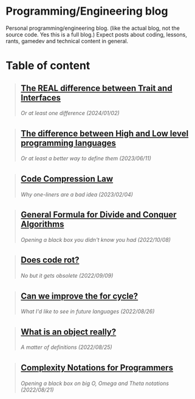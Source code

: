 # Programming/Engineering blog
Personal programming/engineering blog. (like the actual blog, not the source code. Yes this is a full blog.)
Expect posts about coding, lessons, rants, gamedev and technical content in general.

# Table of content

> ## [The REAL difference between Trait and Interfaces](/posts/trait_vs_interface.md)
> ###### Or at least one difference (2024/01/02)

> ## [The difference between High and Low level programming languages](/posts/high_vs_low_level.md)
> ###### Or at least a better way to define them (2023/06/11)


> ## [Code Compression Law](/posts/code_compression_law.md)
> ###### Why one-liners are a bad idea (2023/02/04)


> ## [General Formula for Divide and Conquer Algorithms](/posts/general_divide_and_conquer.md)
> ###### Opening a black box you didn't know you had (2022/10/08)


> ## [Does code rot?](/posts/does_code_rot.md)
> ###### No but it gets obsolete (2022/09/09)


> ## [Can we improve the for cycle?](/posts/best_for_cycle.md)
> ###### What I'd like to see in future languages (2022/08/26)


>  ## [What is an object really?](/posts/what_is_an_object.md)
>  ###### A matter of definitions (2022/08/25)


>  ## [Complexity Notations for Programmers](/posts/big_o_omega_theta_notation.md)
>  ###### Opening a black box on big O, Omega and Theta notations (2022/08/21)

